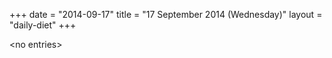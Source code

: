 +++
date = "2014-09-17"
title = "17 September 2014 (Wednesday)"
layout = "daily-diet"
+++


\<no entries\>

